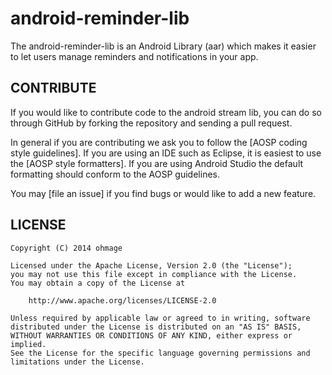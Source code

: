 android-reminder-lib
====================

The android-reminder-lib is an Android Library (aar) which makes it easier to let users manage
reminders and notifications in your app.


CONTRIBUTE
----------

If you would like to contribute code to the android stream lib, you can do so through
GitHub by forking the repository and sending a pull request.

In general if you are contributing we ask you to follow the [AOSP coding style guidelines]. If you
are using an IDE such as Eclipse, it is easiest to use the [AOSP style formatters]. If you are using
Android Studio the default formatting should conform to the AOSP guidelines.

You may [file an issue] if you find bugs or would like to add a new feature.

LICENSE
-------

    Copyright (C) 2014 ohmage

    Licensed under the Apache License, Version 2.0 (the "License");
    you may not use this file except in compliance with the License.
    You may obtain a copy of the License at

        http://www.apache.org/licenses/LICENSE-2.0

    Unless required by applicable law or agreed to in writing, software
    distributed under the License is distributed on an "AS IS" BASIS,
    WITHOUT WARRANTIES OR CONDITIONS OF ANY KIND, either express or implied.
    See the License for the specific language governing permissions and
    limitations under the License.
